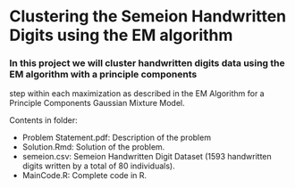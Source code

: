 # Clustering the Semeion Handwritten Digits using the EM algorithm

### In this project we will cluster handwritten digits data using the EM algorithm with a principle components
step within each maximization as described in the EM Algorithm for a Principle Components Gaussian Mixture Model.

Contents in folder:

- Problem Statement.pdf: Description of the problem
- Solution.Rmd: Solution of the problem.
- semeion.csv: Semeion Handwritten Digit Dataset (1593 handwritten digits written by a total of 80 individuals).
- MainCode.R: Complete code in R.

